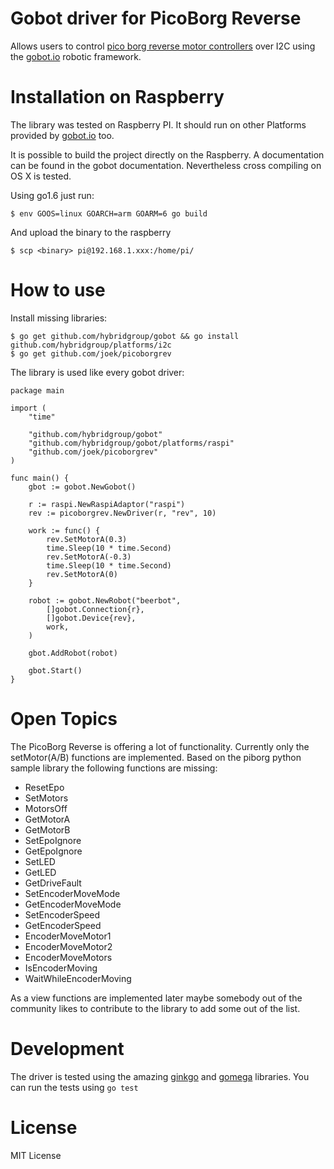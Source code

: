 # Gobot driver for PicoBorg Reverse

Allows users to control [pico borg reverse motor controllers](https://www.piborg.org/picoborgrev/) over I2C using the [gobot.io](https://gobot.io) robotic framework.

# Installation on Raspberry

The library was tested on Raspberry PI. It should run on other Platforms provided by [gobot.io](https://gobot.io/documentation/platforms/) too.

It is possible to build the project directly on the Raspberry. A documentation can be found in the gobot documentation. Nevertheless cross compiling on OS X is tested.

Using go1.6 just run:
```
$ env GOOS=linux GOARCH=arm GOARM=6 go build
```

And upload the binary to the raspberry
```
$ scp <binary> pi@192.168.1.xxx:/home/pi/
```

# How to use

Install missing libraries:
```
$ go get github.com/hybridgroup/gobot && go install github.com/hybridgroup/platforms/i2c
$ go get github.com/joek/picoborgrev
```

The library is used like every gobot driver:
```
package main

import (
	"time"

	"github.com/hybridgroup/gobot"
	"github.com/hybridgroup/gobot/platforms/raspi"
	"github.com/joek/picoborgrev"
)

func main() {
	gbot := gobot.NewGobot()

	r := raspi.NewRaspiAdaptor("raspi")
	rev := picoborgrev.NewDriver(r, "rev", 10)

	work := func() {
		rev.SetMotorA(0.3)
		time.Sleep(10 * time.Second)
		rev.SetMotorA(-0.3)
		time.Sleep(10 * time.Second)
		rev.SetMotorA(0)
	}

	robot := gobot.NewRobot("beerbot",
		[]gobot.Connection{r},
		[]gobot.Device{rev},
		work,
	)

	gbot.AddRobot(robot)

	gbot.Start()
}
```

# Open Topics
The PicoBorg Reverse is offering a lot of functionality. Currently only the setMotor(A/B) functions are implemented. Based on the piborg python sample library the following functions are missing:

- ResetEpo
- SetMotors
- MotorsOff
- GetMotorA
- GetMotorB
- SetEpoIgnore
- GetEpoIgnore
- SetLED
- GetLED
- GetDriveFault
- SetEncoderMoveMode
- GetEncoderMoveMode
- SetEncoderSpeed
- GetEncoderSpeed
- EncoderMoveMotor1
- EncoderMoveMotor2
- EncoderMoveMotors
- IsEncoderMoving
- WaitWhileEncoderMoving

As a view functions are implemented later maybe somebody out of the community likes to contribute to the library to add some out of the list.


# Development

The driver is tested using the amazing [ginkgo](https://onsi.github.io/ginkgo/) and [gomega](https://onsi.github.io/gomega/) libraries. You can run the tests using ```go test```

# License
MIT License
